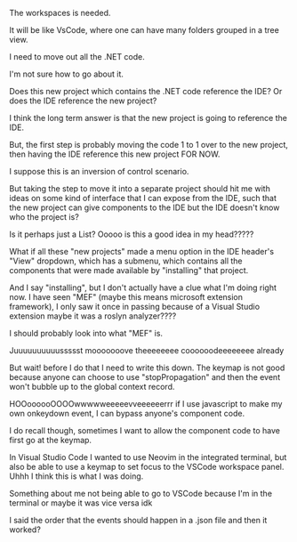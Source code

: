 The workspaces is needed.

It will be like VsCode, where one can have many folders grouped in a tree view.

I need to move out all the .NET code.

I'm not sure how to go about it.

Does this new project which contains the .NET code reference the IDE?
Or does the IDE reference the new project?

I think the long term answer is that the new project is going to reference the IDE.

But, the first step is probably moving the code 1 to 1 over to the new project,
then having the IDE reference this new project FOR NOW.

I suppose this is an inversion of control scenario.

But taking the step to move it into a separate project should hit me with ideas on
some kind of interface that I can expose from the IDE, such that
the new project can give components to the IDE but the IDE doesn't know who the project is?

Is it perhaps just a List<Panel>?
Ooooo is this a good idea in my head?????

What if all these "new projects" made a menu option in the IDE header's "View" dropdown,
which has a submenu, which contains all the components that were made available
by "installing" that project.

And I say "installing", but I don't actually have a clue what I'm doing right now.
I have seen "MEF" (maybe this means microsoft extension framework), I only saw it
once in passing because of a Visual Studio extension maybe it was a roslyn analyzer????

I should probably look into what "MEF" is.

Juuuuuuuuuussssst mooooooove theeeeeeee coooooodeeeeeeee already

But wait! before I do that
I need to write this down.
The keymap is not good because anyone can choose to use "stopPropagation" and then
the event won't bubble up to the global context record.

HOOoooooOOOOwwwwweeeeevveeeeeerrr
if I use javascript to make my own onkeydown event, I can bypass anyone's
component code.

I do recall though, sometimes I want to allow the component code to have first
go at the keymap.

In Visual Studio Code I wanted to use Neovim in the integrated terminal,
but also be able to use a keymap to set focus to the VSCode workspace panel.
Uhhh I think this is what I was doing.

Something about me not being able to go to VSCode because I'm in the terminal or
maybe it was vice versa idk

I said the order that the events should happen in a .json file and then it worked?


